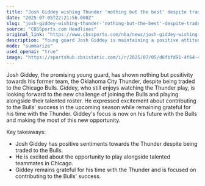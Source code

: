 ```yaml
---
title: "Josh Giddey wishing Thunder 'nothing but the best' despite trade to Bulls, admits he still loves watching OKC"
date: "2025-07-05T22:21:56.000Z"
slug: "josh-giddey-wishing-thunder-'nothing-but-the-best'-despite-trade-to-bulls-admits-he-still-loves-watching-okc"
source: "CBSSports.com Headlines"
original_link: "https://www.cbssports.com/nba/news/josh-giddey-wishing-thunder-nothing-but-the-best-despite-trade-to-bulls-admits-he-still-loves-watching-okc/"
description: "Young guard Josh Giddey is maintaining a positive attitude towards his former team, the Oklahoma City Thunder, despite being traded to the Chicago Bulls. He is looking forward to the new challenge of playing with the Bulls and is excited about contributing to their success in the upcoming season. Giddey remains grateful for his time with the Thunder but is now focused on making the most of his opportunity with the Bulls and playing alongside their talented roster."
mode: "summarize"
used_openai: "true"
image: "https://sportshub.cbsistatic.com/i/r/2025/07/05/d6fbfd91-4f64-4048-a224-d6c70199d4d6/thumbnail/1200x675/db1fa5ef7bed29da805098c5b6cc3a44/giddey.jpg"
---
```


Josh Giddey, the promising young guard, has shown nothing but positivity towards his former team, the Oklahoma City Thunder, despite being traded to the Chicago Bulls. Giddey, who still enjoys watching the Thunder play, is looking forward to the new challenge of joining the Bulls and playing alongside their talented roster. He expressed excitement about contributing to the Bulls' success in the upcoming season while remaining grateful for his time with the Thunder. Giddey's focus is now on his future with the Bulls and making the most of this new opportunity.

Key takeaways:
- Josh Giddey has positive sentiments towards the Thunder despite being traded to the Bulls.
- He is excited about the opportunity to play alongside talented teammates in Chicago.
- Giddey remains grateful for his time with the Thunder and is focused on contributing to the Bulls' success.